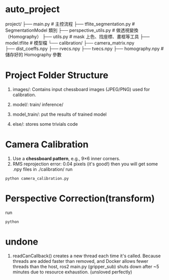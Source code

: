 # auto_project
project/
├── main.py                        # 主控流程
├── tflite_segmentation.py        # SegmentationModel 類別
├── perspective_utils.py          # 做透視變換（Homography）
├── utils.py                      # mask 上色、找座標、畫框等工具
├── model.tflite                  # 模型檔
└── calibration/
    ├── camera_matrix.npy          
    ├── dist_coeffs.npy
    ├── rvecs.npy
    ├── tvecs.npy
    ├── homography.npy                  # 儲存好的 Homography 參數

# Project Folder Structure
1. images/:
Contains input chessboard images (JPEG/PNG) used for calibration.

3. model/:
train/
inference/

4. model_train/:
put the results of trained model 

5. else/:
stores some trivials code

# Camera Calibration
1. Use a **chessboard pattern**, e.g., 9×6 inner corners.
2. RMS reprojection error: 0.04 pixels (it's good!) then you will get some .npy files in ./calibration/
run
```
python camera_calibration.py
```
# Perspective Correction(transform)

run
```
python 
```


# undone
1. readCanCallback() creates a new thread each time it's called. Because threads are added faster than removed, and Docker allows fewer threads than the host, ros2 main.py (gripper_sub) shuts down after ~5 minutes due to resource exhaustion. (unsloved perfectly)